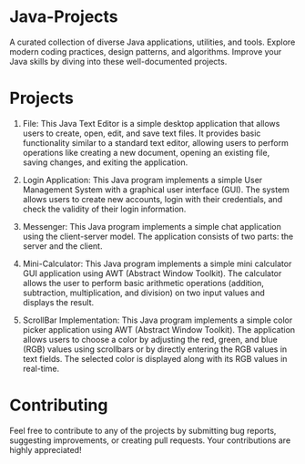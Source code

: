 # Java-Projects

A curated collection of diverse Java applications, utilities, and tools. Explore modern coding practices, design patterns, and algorithms. Improve your Java skills
by diving into these well-documented projects.

# Projects

1. File: This Java Text Editor is a simple desktop application that allows users to create, open, edit, and save text files. It provides basic functionality similar
to a standard text editor, allowing users to perform operations like creating a new document, opening an existing file, saving changes, and exiting the application.

2. Login Application: This Java program implements a simple User Management System with a graphical user interface (GUI). The system allows users to create new
accounts, login with their credentials, and check the validity of their login information.

3. Messenger: This Java program implements a simple chat application using the client-server model. The application consists of two parts: the server and the client.

4. Mini-Calculator: This Java program implements a simple mini calculator GUI application using AWT (Abstract Window Toolkit). The calculator allows the user to
perform basic arithmetic operations (addition, subtraction, multiplication, and division) on two input values and displays the result.

5. ScrollBar Implementation: This Java program implements a simple color picker application using AWT (Abstract Window Toolkit). The application allows users to
choose a color by adjusting the red, green, and blue (RGB) values using scrollbars or by directly entering the RGB values in text fields. The selected color is 
displayed along with its RGB values in real-time.

# Contributing

Feel free to contribute to any of the projects by submitting bug reports, suggesting improvements, or creating pull requests. Your contributions are highly
appreciated!
